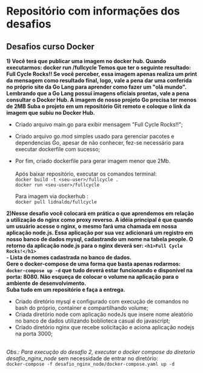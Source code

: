 # Repositório com informações dos desafios

## Desafios curso Docker

**1) Você terá que publicar uma imagem no docker hub. Quando executarmos:
docker run <seu-user>/fullcycle
Temos que ter o seguinte resultado: Full Cycle Rocks!!
Se você perceber, essa imagem apenas realiza um print da mensagem como resultado final, logo, vale a pena dar uma conferida no próprio site da Go Lang para aprender como fazer um "olá mundo".
Lembrando que a Go Lang possui imagens oficiais prontas, vale a pena consultar o Docker Hub.
A imagem de nosso projeto Go precisa ter menos de 2MB 
Suba o projeto em um repositório Git remoto e coloque o link da imagem que subiu no Docker Hub.**

- Criado arquivo main.go para exibir mensagem "Full Cycle Rocks!!"; 
- Criado arquivo go.mod simples usado para gerenciar pacotes e dependencias Go, apesar de não conhecer, fez-se necessário para executar dockerfile com sucesso;
- Por fim, criado dockerfile para gerar imagem menor que 2Mb.
<br><br>
    Após baixar repositório, executar os comandos terminal: <br>
    ```docker build -t <seu-user>/fullcycle .```
    <br> ```docker run <seu-user>/fullcycle```

    Para imagem via dockerhub : <br>
    ``docker pull lidnaldo/fullcycle``


**2)Nesse desafio você colocará em prática o que aprendemos em relação a utilização do nginx como proxy reverso. A idéia principal é que quando um usuário acesse o nginx, o mesmo fará uma chamada em nossa aplicação node.js. Essa aplicação por sua vez adicionará um registro em nosso banco de dados mysql, cadastrando um nome na tabela people.
O retorno da aplicação node.js para o nginx deverá ser:   `<h1>Full Cycle Rocks!</h1>`
<br> _-_ Lista de nomes cadastrada no banco de dados. <br>
Gere o docker-compose de uma forma que basta apenas rodarmos: `docker-compose up -d` que tudo deverá estar funcionando e disponível na porta: 8080.
Não esqueça de colocar o volume na aplicação para o ambiente de desenvolvimento. 
<br>Suba tudo em um repositório e faça a entrega.**

- Criado diretório mysql e configurado com execução de comandos no bash do próprio, container e compartilhando volume;
- Criada diretório node com aplicação nodeJs que insere nome aleatório no banco de dados utilizando boblioteca casual do javascript;
- Criado diretório nginx que recebe solicitação e aciona aplicação nodejs na porta 3000; <br><br>

_Obs.: Para execução do desafio 2, executar o docker compose do diretorio desafio_nginx_node_ sem necessidade de entrar no diretório: <br>
`docker-compose -f desafio_nginx_node/docker-compose.yaml up -d`
